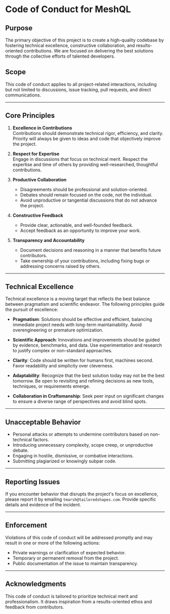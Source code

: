 # Code of Conduct for MeshQL

## Purpose

The primary objective of this project is to create a high-quality codebase by fostering technical excellence, constructive collaboration, and results-oriented contributions. We are focused on delivering the best solutions through the collective efforts of talented developers.

## Scope

This code of conduct applies to all project-related interactions, including but not limited to discussions, issue tracking, pull requests, and direct communications.

---

## Core Principles

1. **Excellence in Contributions**  
   Contributions should demonstrate technical rigor, efficiency, and clarity. Priority will always be given to ideas and code that objectively improve the project.

2. **Respect for Expertise**  
   Engage in discussions that focus on technical merit. Respect the expertise and time of others by providing well-researched, thoughtful contributions.

3. **Productive Collaboration**

    - Disagreements should be professional and solution-oriented.
    - Debates should remain focused on the code, not the individual.
    - Avoid unproductive or tangential discussions that do not advance the project.

4. **Constructive Feedback**

    - Provide clear, actionable, and well-founded feedback.
    - Accept feedback as an opportunity to improve your work.

5. **Transparency and Accountability**
    - Document decisions and reasoning in a manner that benefits future contributors.
    - Take ownership of your contributions, including fixing bugs or addressing concerns raised by others.

---

## Technical Excellence

Technical excellence is a moving target that reflects the best balance between pragmatism and scientific endeavor. The following principles guide the pursuit of excellence:

- **Pragmatism**: Solutions should be effective and efficient, balancing immediate project needs with long-term maintainability. Avoid overengineering or premature optimization.

- **Scientific Approach**: Innovations and improvements should be guided by evidence, benchmarks, and data. Use experimentation and research to justify complex or non-standard approaches.

- **Clarity**: Code should be written for humans first, machines second. Favor readability and simplicity over cleverness.

- **Adaptability**: Recognize that the best solution today may not be the best tomorrow. Be open to revisiting and refining decisions as new tools, techniques, or requirements emerge.

- **Collaboration in Craftsmanship**: Seek peer input on significant changes to ensure a diverse range of perspectives and avoid blind spots.

---

## Unacceptable Behavior

- Personal attacks or attempts to undermine contributors based on non-technical factors.
- Introducing unnecessary complexity, scope creep, or unproductive debate.
- Engaging in hostile, dismissive, or combative interactions.
- Submitting plagiarized or knowingly subpar code.

---

## Reporting Issues

If you encounter behavior that disrupts the project's focus on excellence, please report it by emailing `tmarsh@tailoredshapes.com`. Provide specific details and evidence of the incident.

---

## Enforcement

Violations of this code of conduct will be addressed promptly and may result in one or more of the following actions:

- Private warnings or clarification of expected behavior.
- Temporary or permanent removal from the project.
- Public documentation of the issue to maintain transparency.

---

## Acknowledgments

This code of conduct is tailored to prioritize technical merit and professionalism. It draws inspiration from a results-oriented ethos and feedback from contributors.
